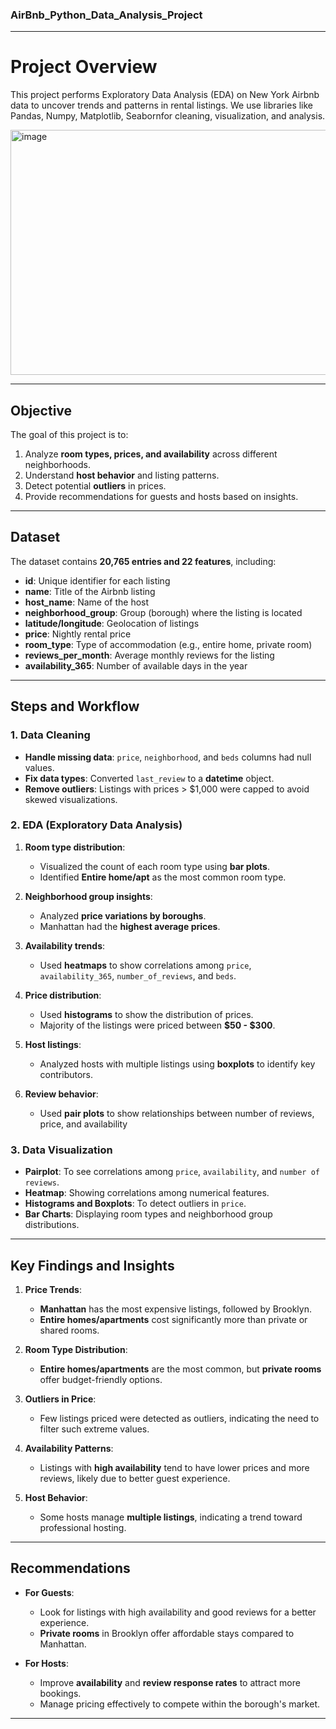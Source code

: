 ### AirBnb_Python_Data_Analysis_Project
---
# Project Overview

  This project performs Exploratory Data Analysis (EDA) on New York Airbnb data to uncover trends and patterns in rental listings. We use libraries like Pandas, Numpy, Matplotlib, Seabornfor cleaning, visualization, and analysis.
  
<img width="997" height="392" alt="image" src="https://github.com/user-attachments/assets/8e32b517-fe9d-42d4-a4f4-edb97309c34b" />

---

## Objective
The goal of this project is to:
1. Analyze **room types, prices, and availability** across different neighborhoods.
2. Understand **host behavior** and listing patterns.
3. Detect potential **outliers** in prices.
4. Provide recommendations for guests and hosts based on insights.

---

## Dataset
The dataset contains **20,765 entries and 22 features**, including:
- **id**: Unique identifier for each listing  
- **name**: Title of the Airbnb listing  
- **host_name**: Name of the host  
- **neighborhood_group**: Group (borough) where the listing is located  
- **latitude/longitude**: Geolocation of listings  
- **price**: Nightly rental price  
- **room_type**: Type of accommodation (e.g., entire home, private room)  
- **reviews_per_month**: Average monthly reviews for the listing  
- **availability_365**: Number of available days in the year  

---

## Steps and Workflow

### 1. Data Cleaning
- **Handle missing data**: `price`, `neighborhood`, and `beds` columns had null values.
- **Fix data types**: Converted `last_review` to a **datetime** object.
- **Remove outliers**: Listings with prices > $1,000 were capped to avoid skewed visualizations.

### 2. EDA (Exploratory Data Analysis)
1. **Room type distribution**: 
   - Visualized the count of each room type using **bar plots**.
   - Identified **Entire home/apt** as the most common room type.

2. **Neighborhood group insights**:
   - Analyzed **price variations by boroughs**.
   - Manhattan had the **highest average prices**.

3. **Availability trends**:
   - Used **heatmaps** to show correlations among `price`, `availability_365`, `number_of_reviews`, and `beds`.

4. **Price distribution**:
   - Used **histograms** to show the distribution of prices.
   - Majority of the listings were priced between **$50 - $300**.

5. **Host listings**:
   - Analyzed hosts with multiple listings using **boxplots** to identify key contributors.

6. **Review behavior**:
   - Used **pair plots** to show relationships between number of reviews, price, and availability


### 3. Data Visualization
- **Pairplot**: To see correlations among `price`, `availability`, and `number of reviews`.
- **Heatmap**: Showing correlations among numerical features.
- **Histograms and Boxplots**: To detect outliers in `price`.
- **Bar Charts**: Displaying room types and neighborhood group distributions.

---

## Key Findings and Insights
1. **Price Trends**:  
   - **Manhattan** has the most expensive listings, followed by Brooklyn.  
   - **Entire homes/apartments** cost significantly more than private or shared rooms.  

2. **Room Type Distribution**:  
   - **Entire homes/apartments** are the most common, but **private rooms** offer budget-friendly options.

3. **Outliers in Price**:  
   - Few listings priced  were detected as outliers, indicating the need to filter such extreme values.

4. **Availability Patterns**:  
   - Listings with **high availability** tend to have lower prices and more reviews, likely due to better guest experience.

5. **Host Behavior**:  
   - Some hosts manage **multiple listings**, indicating a trend toward professional hosting.
---

## Recommendations
- **For Guests**: 
   - Look for listings with high availability and good reviews for a better experience.
   - **Private rooms** in Brooklyn offer affordable stays compared to Manhattan.

- **For Hosts**:  
   - Improve **availability** and **review response rates** to attract more bookings.
   - Manage pricing effectively to compete within the borough's market.

---







